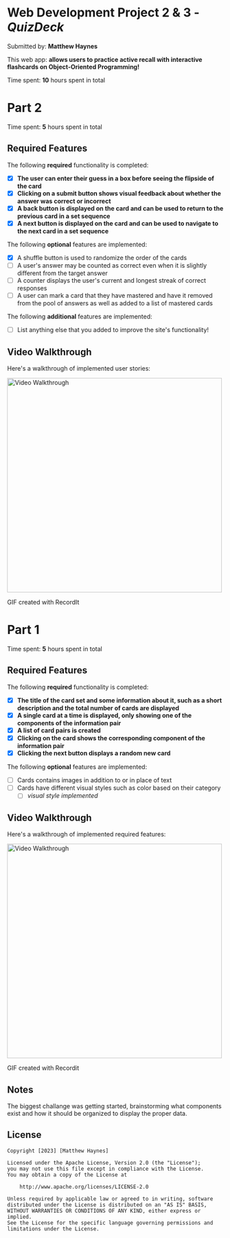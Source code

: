 # Web Development Project 2 & 3 - *QuizDeck*

Submitted by: **Matthew Haynes**

This web app: **allows users to practice active recall with interactive flashcards on Object-Oriented Programming!**

Time spent: **10** hours spent in total

# Part 2

Time spent: **5** hours spent in total

## Required Features

The following **required** functionality is completed:

- [X] **The user can enter their guess in a box before seeing the flipside of the card**
- [X] **Clicking on a submit button shows visual feedback about whether the answer was correct or incorrect**
- [X] **A back button is displayed on the card and can be used to return to the previous card in a set sequence**
- [X] **A next button is displayed on the card and can be used to navigate to the next card in a set sequence**

The following **optional** features are implemented:

- [X] A shuffle button is used to randomize the order of the cards
- [ ] A user's answer may be counted as correct even when it is slightly different from the target answer
- [ ] A counter displays the user's current and longest streak of correct responses
- [ ] A user can mark a card that they have mastered and have it removed from the pool of answers as well as added to a list of mastered cards

The following **additional** features are implemented:

* [ ] List anything else that you added to improve the site's functionality!

## Video Walkthrough

Here's a walkthrough of implemented user stories:

<img src='http://g.recordit.co/vNoZBp7VfZ.gif' title='Video Walkthrough' width='500px' alt='Video Walkthrough' />

<!-- Replace this with whatever GIF tool you used! -->
GIF created with RecordIt

# Part 1

Time spent: **5** hours spent in total

## Required Features

The following **required** functionality is completed:

- [X] **The title of the card set and some information about it, such as a short description and the total number of cards are displayed**
- [X] **A single card at a time is displayed, only showing one of the components of the information pair**
- [X] **A list of card pairs is created**
- [X] **Clicking on the card shows the corresponding component of the information pair**
- [X] **Clicking the next button displays a random new card**

The following **optional** features are implemented:

- [ ] Cards contains images in addition to or in place of text
- [ ] Cards have different visual styles such as color based on their category
  - [ ] *visual style implemented*

## Video Walkthrough

Here's a walkthrough of implemented required features:

<img src='http://g.recordit.co/uFcEzRAC0o.gif' title='Video Walkthrough' width='500px' alt='Video Walkthrough' />

<!-- Replace this with whatever GIF tool you used! -->
GIF created with Recordit

## Notes

The biggest challange was getting started, brainstorming what components exist and how it should be organized to display the proper data.

## License

    Copyright [2023] [Matthew Haynes]

    Licensed under the Apache License, Version 2.0 (the "License");
    you may not use this file except in compliance with the License.
    You may obtain a copy of the License at

        http://www.apache.org/licenses/LICENSE-2.0

    Unless required by applicable law or agreed to in writing, software
    distributed under the License is distributed on an "AS IS" BASIS,
    WITHOUT WARRANTIES OR CONDITIONS OF ANY KIND, either express or implied.
    See the License for the specific language governing permissions and
    limitations under the License.
